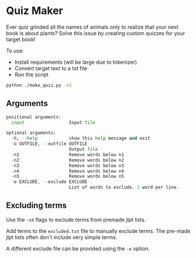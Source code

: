 # Quiz Maker

Ever quiz grinded all the names of animals only to realize that your next book is about plants? Solve this issue by creating custom quizzes for your target book!

To use:
- Install requirements (will be large due to tokenizer)
- Convert target text to a txt file
- Run the script

```bash
python ./make_quiz.py -n1
```

## Arguments

```python
positional arguments:
  input                 Input file

optional arguments:
  -h, --help            show this help message and exit
  -o OUTFILE, --outfile OUTFILE
                        Output file
  -n1                   Remove words below n1
  -n2                   Remove words below n2
  -n3                   Remove words below n3
  -n4                   Remove words below n4
  -n5                   Remove words below n5
  -e EXCLUDE, --exclude EXCLUDE
                        List of words to exclude. 1 word per line.
```

## Excluding terms

Use the `-nX` flags to exclude terms from premade jlpt lists.

Add terms to the `excluded.txt` file to manually exclude terms. The pre-made jlpt lists often don't include very simple terms.

A different exclude file can be provided using the `-e` option.
